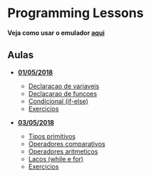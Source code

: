 # Programming Lessons

**Veja como usar o emulador [aqui](help/emulator.md)**

## Aulas

- **[01/05/2018](lessons/01-05-2018.md)**
  * [Declaracao de variaveis](lessons/01-05-2018.md#declaracao-de-variaveis)
  * [Declacarao de funcoes](lessons/01-05-2018.md#declaracao-de-funcoes)
  * [Condicional (if-else)](lessons/01-05-2018.md#condicional)
  * [Exercicios](lessons/01-05-2018.md#exercicios)

- **[03/05/2018](lessons/03-05-2018.md)**
  * [Tipos primitivos](lessons/03-05-2018.md#tipos-primitivos)
  * [Operadores comparativos](lessons/03-05-2018.md#operadores-comparativos)
  * [Operadores aritmeticos](lessons/03-05-2018.md#operadores-aritmeticos)
  * [Lacos (while e for)](lessons/03-05-2018.md#lacos-while-e-for)
  * [Exercicios](lessons/03-05-2018.md#exercicios)
